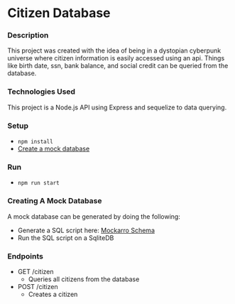# Citizen Database

### Description
This project was created with the idea of being in a dystopian cyberpunk universe where citizen information is easily accessed using an api. Things like birth date, ssn, bank balance, and social credit can be queried from the database.

### Technologies Used
This project is a Node.js API using Express and sequelize to data querying.

### Setup
- `npm install`
- [Create a mock database](#creating-a-mock-database)

### Run
- `npm run start`

### Creating A Mock Database
A mock database can be generated by doing the following:
- Generate a SQL script here: [Mockarro Schema](https://www.mockaroo.com/6fca0c50) 
- Run the SQL script on a SqliteDB

### Endpoints
- GET /citizen
    - Queries all citizens from the database
- POST /citizen
    - Creates a citizen